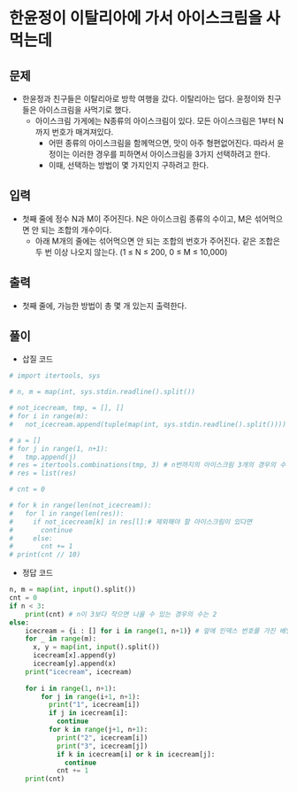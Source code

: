 # 한윤정이 이탈리아에 가서 아이스크림을 사먹는데

## 문제
- 한윤정과 친구들은 이탈리아로 방학 여행을 갔다. 이탈리아는 덥다. 윤정이와 친구들은 아이스크림을 사먹기로 했다. 
  - 아이스크림 가게에는 N종류의 아이스크림이 있다. 모든 아이스크림은 1부터 N까지 번호가 매겨져있다. 
    - 어떤 종류의 아이스크림을 함께먹으면, 맛이 아주 형편없어진다. 따라서 윤정이는 이러한 경우를 피하면서 아이스크림을 3가지 선택하려고 한다. 
    - 이때, 선택하는 방법이 몇 가지인지 구하려고 한다.

## 입력

- 첫째 줄에 정수 N과 M이 주어진다. N은 아이스크림 종류의 수이고, M은 섞어먹으면 안 되는 조합의 개수이다. 
  - 아래 M개의 줄에는 섞어먹으면 안 되는 조합의 번호가 주어진다. 같은 조합은 두 번 이상 나오지 않는다. (1 ≤ N ≤ 200, 0 ≤ M ≤ 10,000)

## 출력

- 첫째 줄에, 가능한 방법이 총 몇 개 있는지 출력한다.

## 풀이

- 삽질 코드

``` Python
# import itertools, sys

# n, m = map(int, sys.stdin.readline().split())

# not_icecream, tmp, = [], []
# for i in range(m):
#   not_icecream.append(tuple(map(int, sys.stdin.readline().split()))) # 제외해야 할 경우의 수의 배열

# a = []
# for j in range(1, n+1):
#   tmp.append(j)
# res = itertools.combinations(tmp, 3) # n번까지의 아이스크림 3개의 경우의 수
# res = list(res)

# cnt = 0

# for k in range(len(not_icecream)):
#   for l in range(len(res)):
#     if not_icecream[k] in res[l]:# 제외해야 할 아이스크림이 있다면
#       continue
#     else:
#       cnt += 1
# print(cnt // 10)
```
- 정답 코드

``` Python
n, m = map(int, input().split())
cnt = 0
if n < 3:
    print(cnt) # n이 3보다 작으면 나올 수 있는 경우의 수는 2
else:
    icecream = {i : [] for i in range(1, n+1)} # 앞에 인덱스 번호를 가진 배열형태의 딕셔너리 생성
    for _ in range(m):
      x, y = map(int, input().split())
      icecream[x].append(y)
      icecream[y].append(x)
    print("icecream", icecream)
  
    for i in range(1, n+1):
        for j in range(i+1, n+1):
          print("1", icecream[i])
          if j in icecream[i]:
            continue
          for k in range(j+1, n+1):
            print("2", icecream[i])
            print("3", icecream[j])
            if k in icecream[i] or k in icecream[j]:
              continue
            cnt += 1
    print(cnt)
```
